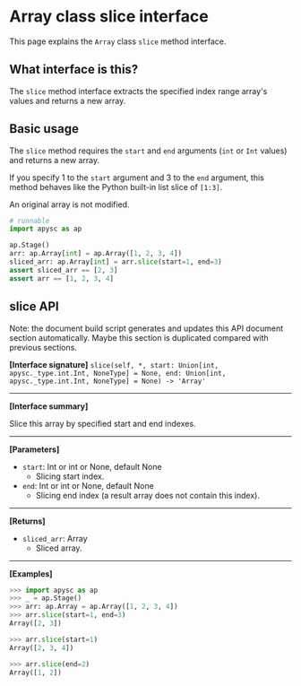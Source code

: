 # Array class slice interface

This page explains the `Array` class `slice` method interface.

## What interface is this?

The `slice` method interface extracts the specified index range array's values and returns a new array.

## Basic usage

The `slice` method requires the `start` and `end` arguments (`int` or `Int` values) and returns a new array.

If you specify 1 to the `start` argument and 3 to the `end` argument, this method behaves like the Python built-in list slice of `[1:3]`.

An original array is not modified.

```py
# runnable
import apysc as ap

ap.Stage()
arr: ap.Array[int] = ap.Array([1, 2, 3, 4])
sliced_arr: ap.Array[int] = arr.slice(start=1, end=3)
assert sliced_arr == [2, 3]
assert arr == [1, 2, 3, 4]
```


## slice API

<!-- Docstring: apysc._type.array.Array.slice -->

<span class="inconspicuous-txt">Note: the document build script generates and updates this API document section automatically. Maybe this section is duplicated compared with previous sections.</span>

**[Interface signature]** `slice(self, *, start: Union[int, apysc._type.int.Int, NoneType] = None, end: Union[int, apysc._type.int.Int, NoneType] = None) -> 'Array'`<hr>

**[Interface summary]**

Slice this array by specified start and end indexes.<hr>

**[Parameters]**

- `start`: Int or int or None, default None
  - Slicing start index.
- `end`: Int or int or None, default None
  - Slicing end index (a result array does not contain this index).

<hr>

**[Returns]**

- `sliced_arr`: Array
  - Sliced array.

<hr>

**[Examples]**

```py
>>> import apysc as ap
>>> _ = ap.Stage()
>>> arr: ap.Array = ap.Array([1, 2, 3, 4])
>>> arr.slice(start=1, end=3)
Array([2, 3])

>>> arr.slice(start=1)
Array([2, 3, 4])

>>> arr.slice(end=2)
Array([1, 2])
```